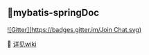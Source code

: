 :ant:**mybatis-springDoc**
----------------

[![Gitter](https://badges.gitter.im/Join Chat.svg)](https://gitter.im/0532/mybatis-spring?utm_source=badge&utm_medium=badge&utm_campaign=pr-badge&utm_content=badge)

:feet:  [详见wiki](https://github.com/0532/mybatis-spring/wiki)
